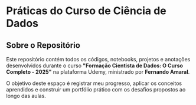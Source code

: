 # Práticas do Curso de Ciência de Dados 

## Sobre o Repositório

Este repositório contém todos os códigos, notebooks, projetos e anotações desenvolvidos durante o curso **"Formação Cientista de Dados: O Curso Completo - 2025"** na plataforma Udemy, ministrado por **Fernando Amaral**.

O objetivo deste espaço é registrar meu progresso, aplicar os conceitos aprendidos e construir um portfólio prático com os desafios propostos ao longo das aulas.
